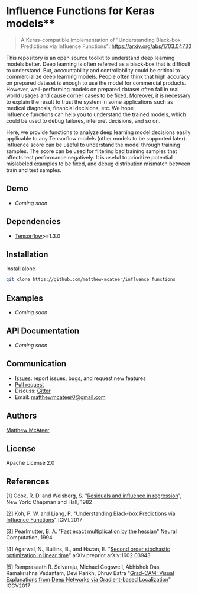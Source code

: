 # Influence Functions for Keras models**
> A Keras-compatible implementation of "Understanding Black-box Predictions via Influence Functions": https://arxiv.org/abs/1703.04730

This repository is an open source toolkit to understand deep learning models better. Deep learning is often referred as a black-box that is difficult to understand.
But, accountability and controllability could be critical to commercialize deep learning models. People often think that high accuracy on prepared dataset 
is enough to use the model for commercial products. However, well-performing models on prepared dataset often fail in real world usages and cause corner cases 
to be fixed. Moreover, it is necessary to explain the result to trust the system in some applications such as medical diagnosis, financial decisions, etc. We hope  
Influence functions can help you to understand the trained models, which could be used to debug failures, interpret decisions, and so on. 

Here, we provide functions to analyze deep learning model decisions easily applicable to any Tensorflow models (other models to be supported later).
Influence score can be useful to understand the model through training samples. The score can be used for filtering bad training samples that affects test performance negatively. 
It is useful to prioritize potential mislabeled examples to be fixed, and debug distribution mismatch between train and test samples.

## Demo 
- _Coming soon_

## Dependencies
- [Tensorflow](https://github.com/tensorflow/tensorflow)>=1.3.0

## Installation
Install alone
```bash
git clone https://github.com/matthew-mcateer/influence_functions
```

## Examples 
- _Coming soon_

## API Documentation
- _Coming soon_

## Communication
- [Issues](https://github.com/matthew-mcateer/influence_functions/issues): report issues, bugs, and request new features
- [Pull request](https://github.com/matthew-mcateer/influence_functions/pulls)
- Discuss: [Gitter](https://gitter.im/matthew-mcateer/influence_functions?utm_source=badge&utm_medium=badge&utm_campaign=pr-badge)
- Email: [matthewmcateer0@gmail.com](mailto:matthewmcateer0@gmail.com) 

## Authors
[Matthew McAteer](https://github.com/matthew-mcateer)

## License
Apache License 2.0

## References

[1] Cook, R. D. and Weisberg, S. "[Residuals and influence in regression](https://www.casact.org/pubs/proceed/proceed94/94123.pdf)", New York: Chapman and Hall, 1982

[2] Koh, P. W. and Liang, P. "[Understanding Black-box Predictions via Influence Functions](https://arxiv.org/abs/1703.04730)" ICML2017

[3] Pearlmutter, B. A. "[Fast exact multiplication by the hessian](http://www.bcl.hamilton.ie/~barak/papers/nc-hessian.pdf)" Neural Computation, 1994

[4] Agarwal, N., Bullins, B., and Hazan, E. "[Second order stochastic optimization in linear time](https://arxiv.org/abs/1602.03943)" arXiv preprint arXiv:1602.03943

[5] Ramprasaath R. Selvaraju, Michael Cogswell, Abhishek Das, Ramakrishna Vedantam, Devi Parikh, Dhruv Batra "[Grad-CAM: Visual Explanations from Deep Networks via Gradient-based Localization](https://arxiv.org/abs/1610.02391)" ICCV2017
